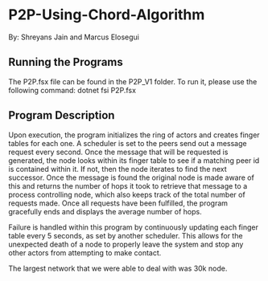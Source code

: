 # P2P-Using-Chord-Algorithm

By: Shreyans Jain and Marcus Elosegui 

## Running the Programs

The P2P.fsx file can be found in the P2P_V1 folder. To run it, please use the following command:
	dotnet fsi P2P.fsx <numNodes> <numRequests>

## Program Description
Upon execution, the program initializes the ring of actors and creates finger tables for each one. A scheduler 
is set to the peers send out a message request every second. Once the message that will be requested
is generated, the node looks within its finger table to see if a matching peer id is contained within
it. If not, then the node iterates to find the next successor. Once the message is found the
original node is made aware of this and returns the number of hops it took to retrieve that message
to a process controlling node, which also keeps track of the total number of requests made. Once all 
requests have been fulfilled, the program gracefully ends and displays the average number of hops.

Failure is handled within this program by continuously updating each finger table every 5
seconds, as set by another scheduler. This allows for the unexpected death of a node to properly
leave the system and stop any other actors from attempting to make contact.

The largest network that we were able to deal with was 30k node.